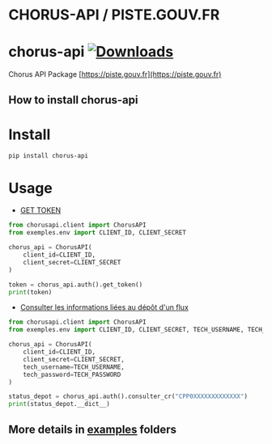 # CHORUS-API / PISTE.GOUV.FR

# chorus-api [![Downloads](https://static.pepy.tech/personalized-badge/chorus-api?period=total&units=international_system&left_color=black&right_color=orange&left_text=Downloads)](https://pepy.tech/project/chorus-api)

Chorus API Package [https://piste.gouv.fr](https://piste.gouv.fr)

## How to install chorus-api

# Install

```shell
pip install chorus-api
```

# Usage

* [GET TOKEN](exemples/get_token.py)

```python
from chorusapi.client import ChorusAPI
from exemples.env import CLIENT_ID, CLIENT_SECRET

chorus_api = ChorusAPI(
    client_id=CLIENT_ID,
    client_secret=CLIENT_SECRET
)

token = chorus_api.auth().get_token()
print(token)
```

* [Consulter les informations liées au dépôt d'un flux](exemples/status_depot.py)

```python
from chorusapi.client import ChorusAPI
from exemples.env import CLIENT_ID, CLIENT_SECRET, TECH_USERNAME, TECH_PASSWORD

chorus_api = ChorusAPI(
    client_id=CLIENT_ID,
    client_secret=CLIENT_SECRET,
    tech_username=TECH_USERNAME,
    tech_password=TECH_PASSWORD
)

status_depot = chorus_api.auth().consulter_cr("CPP0XXXXXXXXXXXXX")
print(status_depot.__dict__)
```

## More details in [examples](exemples) folders